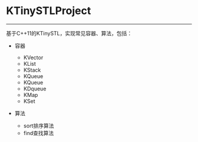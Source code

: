 ﻿# KTinySTLProject

---


基于C++11的KTinySTL，实现常见容器、算法，包括：  

- 容器
	- KVector
	- KList
	- KStack
	- KQueue
	- KQueue
	- KDqueue
	- KMap
	- KSet

- 算法
	- sort排序算法
	- find查找算法


 